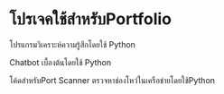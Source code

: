 # โปรเจคใช้สำหรับPortfolio
โปรแกรมวิเคราะห์ความรู้สึกโดยใช้ Python

Chatbot เบื้องต้นโดยใช้ Python

โค้ดสำหรับPort Scanner ตรวจหาช่องโหว่ในเครือข่ายโดยใช้Python
